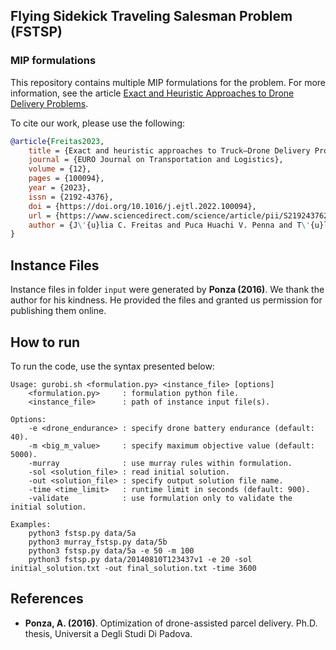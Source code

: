 ## Flying Sidekick Traveling Salesman Problem (FSTSP)

### MIP formulations

This repository contains multiple MIP formulations for the problem. For more information, see the article [Exact and Heuristic Approaches to Drone Delivery Problems](https://arxiv.org/abs/2108.01996).

To cite our work, please use the following:

```bib
@article{Freitas2023,
    title = {Exact and heuristic approaches to Truck–Drone Delivery Problems},
    journal = {EURO Journal on Transportation and Logistics},
    volume = {12},
    pages = {100094},
    year = {2023},
    issn = {2192-4376},
    doi = {https://doi.org/10.1016/j.ejtl.2022.100094},
    url = {https://www.sciencedirect.com/science/article/pii/S219243762200019X},
    author = {J\'{u}lia C. Freitas and Puca Huachi V. Penna and T\'{u}lio A.M. Toffolo},
}
```

## Instance Files

Instance files in folder `input` were generated by **Ponza (2016)**. We thank the author for his kindness. He provided the files and granted us permission for publishing them online.

## How to run

To run the code, use the syntax presented below:

```
Usage: gurobi.sh <formulation.py> <instance_file> [options]
    <formulation.py>     : formulation python file.
    <instance_file>      : path of instance input file(s).

Options:
    -e <drone_endurance> : specify drone battery endurance (default: 40).
    -m <big_m_value>     : specify maximum objective value (default: 5000).
    -murray              : use murray rules within formulation.
    -sol <solution_file> : read initial solution.
    -out <solution_file> : specify output solution file name.
    -time <time_limit>   : runtime limit in seconds (default: 900).
    -validate            : use formulation only to validate the initial solution.
    
Examples:
    python3 fstsp.py data/5a
    python3 murray_fstsp.py data/5b
    python3 fstsp.py data/5a -e 50 -m 100
    python3 fstsp.py data/20140810T123437v1 -e 20 -sol initial_solution.txt -out final_solution.txt -time 3600 
```

## References

- **Ponza, A. (2016)**. Optimization of drone-assisted parcel delivery. Ph.D. thesis, Universit a Degli Studi Di Padova.
